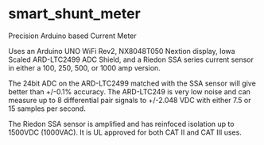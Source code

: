 # smart_shunt_meter

Precision Arduino based Current Meter

Uses an Arduino UNO WiFi Rev2, NX8048T050 Nextion display, Iowa Scaled ARD-LTC2499 ADC Shield, and a 
Riedon SSA series current sensor in either a 100, 250, 500, or 1000 amp version.

The 24bit ADC on the ARD-LTC2499 matched with the SSA sensor will give better than +/-0.1% accuracy.
The ARD-LTC249 is very low noise and can measure up to 8 differential pair signals to +/-2.048 VDC
with either 7.5 or 15 samples per second.

The Riedon SSA sensor is amplified and has reinfoced isolation up to 1500VDC (1000VAC). 
It is UL approved for both CAT II and CAT III uses.
